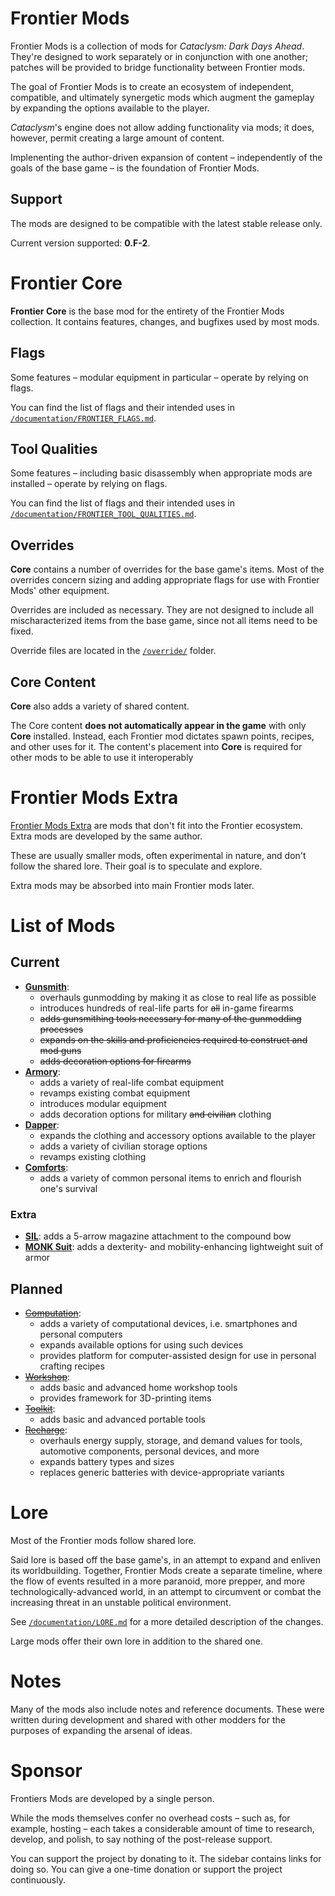 # Frontier Mods

Frontier Mods is a collection of mods for *Cataclysm: Dark Days Ahead*. They're designed to work separately or in conjunction with one another; patches will be provided to bridge functionality between Frontier mods.

The goal of Frontier Mods is to create an ecosystem of independent, compatible, and ultimately synergetic mods which augment the gameplay by expanding the options available to the player.

*Cataclysm*'s engine does not allow adding functionality via mods; it does, however, permit creating a large amount of content.

Implenenting the author-driven expansion of content – independently of the goals of the base game – is the foundation of Frontier Mods.


## Support

The mods are designed to be compatible with the latest stable release only.

Current version supported: **0.F-2**.


# Frontier Core

**Frontier Core** is the base mod for the entirety of the Frontier Mods collection. It contains features, changes, and bugfixes used by most mods.


## Flags

Some features ­– modular equipment in particular – operate by relying on flags.

You can find the list of flags and their intended uses in [`/documentation/FRONTIER_FLAGS.md`](/documentation/FRONTIER_FLAGS.md).


## Tool Qualities

Some features ­– including basic disassembly when appropriate mods are installed – operate by relying on flags.

You can find the list of flags and their intended uses in [`/documentation/FRONTIER_TOOL_QUALITIES.md`](/documentation/FRONTIER_TOOL_QUALITIES.md).


## Overrides

**Core** contains a number of overrides for the base game's items. Most of the overrides concern sizing and adding appropriate flags for use with Frontier Mods' other equipment.

Overrides are included as necessary. They are not designed to include all mischaracterized items from the base game, since not all items need to be fixed.

Override files are located in the [`/override/`](/override/) folder.


## Core Content

**Core** also adds a variety of shared content.

The Core content **does not automatically appear in the game** with only **Core** installed. Instead, each Frontier mod dictates spawn points, recipes, and other uses for it. The content's placement into **Core** is required for other mods to be able to use it interoperably


# Frontier Mods Extra

[Frontier Mods Extra](https://github.com/FrontierModsExtra) are mods that don't fit into the Frontier ecosystem. Extra mods are developed by the same author.

These are usually smaller mods, often experimental in nature, and don't follow the shared lore. Their goal is to speculate and explore.

Extra mods may be absorbed into main Frontier mods later.


# List of Mods

## Current

* [**Gunsmith**](https://github.com/FrontierMods/Gunsmith):
  - overhauls gunmodding by making it as close to real life as possible
  - introduces hundreds of real-life parts for ~~all~~ in-game firearms
  - ~~adds gunsmithing tools necessary for many of the gunmodding processes~~
  - ~~expands on the skills and proficiencies required to construct and mod guns~~
  - ~~adds decoration options for firearms~~
* [**Armory**](https://github.com/FrontierMods/Armory):
  - adds a variety of real-life combat equipment
  - revamps existing combat equipment
  - introduces modular equipment
  - adds decoration options for military ~~and civilian~~ clothing
* [**Dapper**](https://github.com/FrontierMods/Dapper): 
  - expands the clothing and accessory options available to the player
  - adds a variety of civilian storage options
  - revamps existing clothing
* [**Comforts**](https://github.com/FrontierMods/Comforts):
  - adds a variety of common personal items to enrich and flourish one's survival


### Extra

* [**SIL**](https://github.com/FrontierModsExtra/SIL): adds a 5-arrow magazine attachment to the compound bow
* [**MONK Suit**](https://github.com/FrontierModsExtra/MONKSuit): adds a dexterity- and mobility-enhancing lightweight suit of armor


## Planned

* [~~Computation~~](https://github.com/FrontierMods/Computation):
  - adds a variety of computational devices, i.e. smartphones and personal computers
  - expands available options for using such devices
  - provides platform for computer-assisted design for use in personal crafting recipes
* [~~Workshop~~](https://github.com/FrontierMods/Workshop):
  - adds basic and advanced home workshop tools
  - provides framework for 3D-printing items
* [~~Toolkit~~](https://github.com/FrontierMods/Toolkit):
  - adds basic and advanced portable tools
* [~~Recharge~~](https://github.com/FrontierMods/Recharge):
  - overhauls energy supply, storage, and demand values for tools, automotive components, personal devices, and more
  - expands battery types and sizes
  - replaces generic batteries with device-appropriate variants


# Lore

Most of the Frontier mods follow shared lore.

Said lore is based off the base game's, in an attempt to expand and enliven its worldbuilding. Together, Frontier Mods create a separate timeline, where the flow of events resulted in a more paranoid, more prepper, and more technologically-advanced world, in an attempt to circumvent or combat the increasing threat in an unstable political environment.

See [`/documentation/LORE.md`](/documentation/LORE.md) for a more detailed description of the changes.

Large mods offer their own lore in addition to the shared one.


# Notes

Many of the mods also include notes and reference documents. These were written during development and shared with other modders for the purposes of expanding the arsenal of ideas.


# Sponsor

Frontiers Mods are developed by a single person.

While the mods themselves confer no overhead costs – such as, for example, hosting – each takes a considerable amount of time to research, develop, and polish, to say nothing of the post-release support.

You can support the project by donating to it. The sidebar contains links for doing so. You can give a one-time donation or support the project continuously.